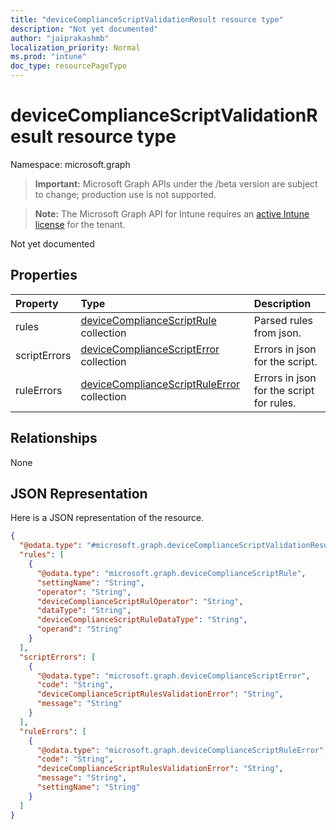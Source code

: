 ```yaml
---
title: "deviceComplianceScriptValidationResult resource type"
description: "Not yet documented"
author: "jaiprakashmb"
localization_priority: Normal
ms.prod: "intune"
doc_type: resourcePageType
---
```


# deviceComplianceScriptValidationResult resource type

Namespace: microsoft.graph

> **Important:** Microsoft Graph APIs under the /beta version are subject to change; production use is not supported.

> **Note:** The Microsoft Graph API for Intune requires an [active Intune license](https://go.microsoft.com/fwlink/?linkid=839381) for the tenant.

Not yet documented

## Properties
|Property|Type|Description|
|:---|:---|:---|
|rules|[deviceComplianceScriptRule](../resources/intune-deviceconfig-devicecompliancescriptrule.md) collection|Parsed rules from json.|
|scriptErrors|[deviceComplianceScriptError](../resources/intune-deviceconfig-devicecompliancescripterror.md) collection|Errors in json for the script.|
|ruleErrors|[deviceComplianceScriptRuleError](../resources/intune-deviceconfig-devicecompliancescriptruleerror.md) collection|Errors in json for the script for rules.|

## Relationships
None

## JSON Representation
Here is a JSON representation of the resource.
<!-- {
  "blockType": "resource",
  "@odata.type": "microsoft.graph.deviceComplianceScriptValidationResult"
}
-->
``` json
{
  "@odata.type": "#microsoft.graph.deviceComplianceScriptValidationResult",
  "rules": [
    {
      "@odata.type": "microsoft.graph.deviceComplianceScriptRule",
      "settingName": "String",
      "operator": "String",
      "deviceComplianceScriptRulOperator": "String",
      "dataType": "String",
      "deviceComplianceScriptRuleDataType": "String",
      "operand": "String"
    }
  ],
  "scriptErrors": [
    {
      "@odata.type": "microsoft.graph.deviceComplianceScriptError",
      "code": "String",
      "deviceComplianceScriptRulesValidationError": "String",
      "message": "String"
    }
  ],
  "ruleErrors": [
    {
      "@odata.type": "microsoft.graph.deviceComplianceScriptRuleError",
      "code": "String",
      "deviceComplianceScriptRulesValidationError": "String",
      "message": "String",
      "settingName": "String"
    }
  ]
}
```






